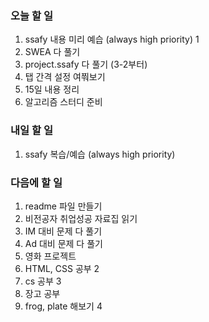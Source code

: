 ### 오늘 할 일
1. ssafy 내용 미리 예습 (always high priority) 1
2. SWEA 다 풀기
3. project.ssafy 다 풀기 (3-2부터)
4. 탭 간격 설정 여쭤보기
5. 15일 내용 정리
6. 알고리즘 스터디 준비

### 내일 할 일
1. ssafy 복습/예습 (always high priority)

### 다음에 할 일
1. readme 파일 만들기
2. 비전공자 취업성공 자료집 읽기
3. IM 대비 문제 다 풀기
4. Ad 대비 문제 다 풀기
5. 영화 프로젝트
6. HTML, CSS 공부 2
7. cs 공부 3
8. 장고 공부
9. frog, plate 해보기 4
